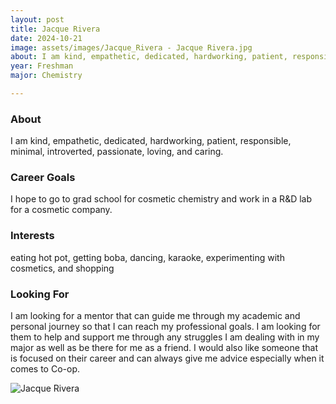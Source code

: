 ```yaml
---
layout: post
title: Jacque Rivera 
date: 2024-10-21
image: assets/images/Jacque_Rivera - Jacque Rivera.jpg
about: I am kind, empathetic, dedicated, hardworking, patient, responsible, minimal, introverted, passionate, loving, and caring. 
year: Freshman
major: Chemistry

---
```


### About

I am kind, empathetic, dedicated, hardworking, patient, responsible, minimal, introverted, passionate, loving, and caring. 

### Career Goals

I hope to go to grad school for cosmetic chemistry and work in a R&D lab for a cosmetic company.

### Interests

eating hot pot, getting boba, dancing, karaoke, experimenting with cosmetics, and shopping

### Looking For

I am looking for a mentor that can guide me through my academic and personal journey so that I can reach my professional goals. I am looking for them to help and support me through any struggles I am dealing with in my major as well as be there for me as a friend. I would also like someone that is focused on their career and can always give me advice especially when it comes to Co-op.

<div class="text-center my-5">
    <img src="https://sase-drexel.github.io/mentorship-2024/assets/images/Jacque_Rivera - Jacque Rivera.jpg" alt="Jacque Rivera" class="rounded post-img" />
</div>
